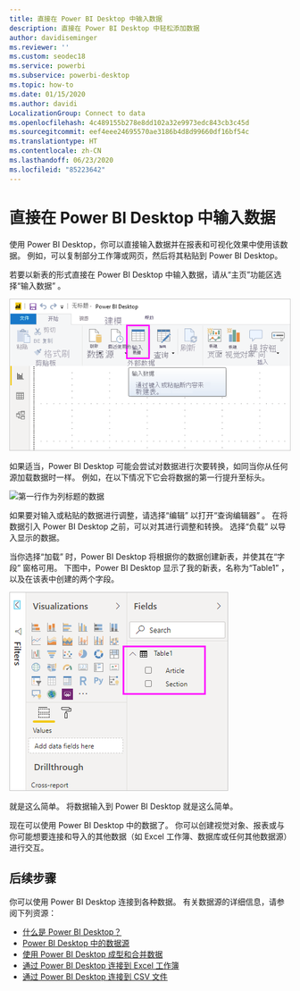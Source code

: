 ```yaml
---
title: 直接在 Power BI Desktop 中输入数据
description: 直接在 Power BI Desktop 中轻松添加数据
author: davidiseminger
ms.reviewer: ''
ms.custom: seodec18
ms.service: powerbi
ms.subservice: powerbi-desktop
ms.topic: how-to
ms.date: 01/15/2020
ms.author: davidi
LocalizationGroup: Connect to data
ms.openlocfilehash: 4c489155b278e8dd102a32e9973edc843cb3c45d
ms.sourcegitcommit: eef4eee24695570ae3186b4d8d99660df16bf54c
ms.translationtype: HT
ms.contentlocale: zh-CN
ms.lasthandoff: 06/23/2020
ms.locfileid: "85223642"
---
```

# <a name="enter-data-directly-into-power-bi-desktop"></a>直接在 Power BI Desktop 中输入数据

使用 Power BI Desktop，你可以直接输入数据并在报表和可视化效果中使用该数据。 例如，可以复制部分工作簿或网页，然后将其粘贴到 Power BI Desktop。

若要以新表的形式直接在 Power BI Desktop 中输入数据，请从“主页”功能区选择“输入数据”   。

![在主页选择“输入数据”](media/desktop-enter-data-directly-into-desktop/enter-data-directly_1.png)

如果适当，Power BI Desktop 可能会尝试对数据进行次要转换，如同当你从任何源加载数据时一样。 例如，在以下情况下它会将数据的第一行提升至标头。

![第一行作为列标题的数据](media/desktop-enter-data-directly-into-desktop/enter-data-directly_2.png)

如果要对输入或粘贴的数据进行调整，请选择“编辑”  以打开“查询编辑器”  。 在将数据引入 Power BI Desktop 之前，可以对其进行调整和转换。 选择“负载”  以导入显示的数据。

当你选择“加载”  时，Power BI Desktop 将根据你的数据创建新表，并使其在“字段”  窗格可用。 下图中，Power BI Desktop 显示了我的新表，名称为“Table1”  ，以及在该表中创建的两个字段。

![将字段加载到 Power BI Desktop](media/desktop-enter-data-directly-into-desktop/enter-data-directly_3.png)

就是这么简单。 将数据输入到 Power BI Desktop 就是这么简单。

现在可以使用 Power BI Desktop 中的数据了。 你可以创建视觉对象、报表或与你可能想要连接和导入的其他数据（如 Excel 工作簿、数据库或任何其他数据源）进行交互。

## <a name="next-steps"></a>后续步骤

你可以使用 Power BI Desktop 连接到各种数据。 有关数据源的详细信息，请参阅下列资源：

* [什么是 Power BI Desktop？](../fundamentals/desktop-what-is-desktop.md)
* [Power BI Desktop 中的数据源](desktop-data-sources.md)
* [使用 Power BI Desktop 成型和合并数据](desktop-shape-and-combine-data.md)
* [通过 Power BI Desktop 连接到 Excel 工作簿](desktop-connect-excel.md)
* [通过 Power BI Desktop 连接到 CSV 文件](desktop-connect-csv.md)
